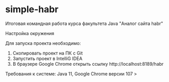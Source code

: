 # simple-habr
Итоговая командная работа курса факультета Java
"Аналог сайта habr"

Настройка окружения

Для запуска проекта необходимо:
1) Скопировать проект на ПК с Git
2) Запустить проект в IntelliG IDEA
3) В браузере Google Chrome открыть ссылку http://localhost:8189/habr

Требования к системе: Java 11, Google Chrome версии 107 >

 

 
